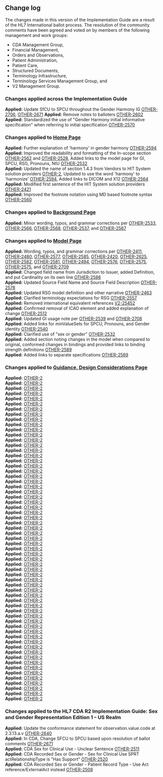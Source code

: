 <!-- Updates based on Jira tickets 
Date             Jira ticket        Updated by                   Comment
2023-08-20        None              MaryKay McDaniel             Initial creation
-->
## Change log

The changes made in this version of the Implementation Guide are a result of the HL7 International ballot process. The resolution of the community comments have been agreed and voted on by members of the following management and work groups:  
-   CDA Management Group,
-   Financial Management, 
-   Orders and Observations,
-   Patient Administration,
-   Patient Care,
-   Structured Documents,
-   Terminology Infrastructure,
-   Terminology Services Management Group, and
-   V2 Management Group.


<!-- 1. Ticket Status    Ticket Summary       (Jira Ticket Number link)  See changes Here link
**Applied:** [OTHER-2](https://jira.hl7.org/browse/OTHER-2)
--> 
### Changes applied across the Implementation Guide
**Applied:** Update SfCU to SPCU throughout the Gender Harmony IG [OTHER-2706](https://jira.hl7.org/browse/OTHER-2706), [OTHER-2671](https://jira.hl7.org/browse/OTHER-2671)
**Applied:** Remove notes to balloters [OTHER-2602](https://jira.hl7.org/browse/OTHER-2602)<br>
**Applied:** Standardized the use of "Gender Harmony initial informative specification" when referring to initial specification [OTHER-2570](https://jira.hl7.org/browse/OTHER-2570)<br>


### Changes applied to [Home Page](https://build.fhir.org/ig/HL7/fhir-gender-harmony/index.html#home)
**Applied:** Further explanation of 'harmony' in gender harmony [OTHER-2594](https://jira.hl7.org/browse/OTHER-2594)<br>
**Applied:** Improved the readability and formatting of the In-scope section [OTHER-2562](https://jira.hl7.org/browse/OTHER-2562) and [OTHER-2528](https://jira.hl7.org/browse/OTHER-2528), Added links to the model page for GI, SPCU, RSG, Pronouns, NtU [OTHER-2532](https://jira.hl7.org/browse/OTHER-2532)<br>
**Applied:** Updated the name of section 1.4.3 from Vendors to HIT System solution providers [OTHER-2](https://jira.hl7.org/browse/OTHER-2), Updated to use the word 'harmony' to 'harmonize' [OTHER-2594](https://jira.hl7.org/browse/OTHER-2594), Added links to DICOM and X12 [OTHER-2564](https://jira.hl7.org/browse/OTHER-2564)<br> 
**Applied:** Modified first sentence of the HIT System solution providers [OTHER-2421](https://jira.hl7.org/browse/OTHER-2421)<br>
**Applied:** Improved the footnote notation using MD based footnote syntax [OTHER-2560](https://jira.hl7.org/browse/OTHER-2560)<br> 

### Changes applied to [Background Page](https://build.fhir.org/ig/HL7/fhir-gender-harmony/background.html#background)
**Applied:** Minor wording, typos, and grammar corrections per [OTHER-2533](https://jira.hl7.org/browse/OTHER-2533), [OTHER-2566](https://jira.hl7.org/browse/OTHER-2566), [OTHER-2568](https://jira.hl7.org/browse/OTHER-22568), [OTHER-2537](https://jira.hl7.org/browse/OTHER-2537), and [OTHER-2567](https://jira.hl7.org/browse/OTHER-2567)<br>  

### Changes applied to [Model Page](https://build.fhir.org/ig/HL7/fhir-gender-harmony/model.html#model)
**Applied:** Wording, typos, and grammar corrections per [OTHER-2411](https://jira.hl7.org/browse/OTHER-2411), [OTHER-2480](https://jira.hl7.org/browse/OTHER-2480), [OTHER-2577](https://jira.hl7.org/browse/OTHER-2577), [OTHER-2585](https://jira.hl7.org/browse/OTHER-2585), [OTHER-2420](https://jira.hl7.org/browse/OTHER-2420), [OTHER-2625](https://jira.hl7.org/browse/OTHER-2625), [OTHER-2582](https://jira.hl7.org/browse/OTHER-2582), [OTHER-2581](https://jira.hl7.org/browse/OTHER-2581), [OTHER-2494](https://jira.hl7.org/browse/OTHER-2494), [OTHER-2576](https://jira.hl7.org/browse/OTHER-2576), [OTHER-2575](https://jira.hl7.org/browse/OTHER-2578), [OTHER-2575](https://jira.hl7.org/browse/OTHER-2578), and [OTHER-2709](https://jira.hl7.org/browse/OTHER-2709)<br>
**Applied:** Changed field name from Jurisdiction to Issuer, added Definition, and put Cardinality on its own line [OTHER-2586](https://jira.hl7.org/browse/OTHER-2586)<br>
**Applied:** Updated Source Field Name and Source Field Description [OTHER-2578](https://jira.hl7.org/browse/OTHER-2578)<br>
**Applied:** Updated RSG model definition and other narrative [OTHER-2463](https://jira.hl7.org/browse/OTHER-2463)<br>
**Applied:** Clarified terminology expectations for RSG [OTHER-2557](https://jira.hl7.org/browse/OTHER-2557)<br>
**Applied:** Removed international equivalent references [V2-25452](https://jira.hl7.org/browse/V2-25452)<br>
**Applied:** Confirmed removal of ICAO element and added explanation of change [OTHER-2512](https://jira.hl7.org/browse/OTHER-2512)<br>
**Applied:** Updated GI usage note per [OTHER-2539](https://jira.hl7.org/browse/OTHER-2539) and [OTHER-2708](https://jira.hl7.org/browse/OTHER-2708)<br>
**Applied:** Added links for minValueSets for SPCU, Pronouns, and Gender identity [OTHER-2540](https://jira.hl7.org/browse/OTHER-2540)<br>
**Applied:** Clarified use of "sex or gender" [OTHER-2532](https://jira.hl7.org/browse/OTHER-2532)<br>
**Applied:** Added section noting changes in the model when compared to original, conformed changes in bindings and provided links to binding strength definitions [OTHER-2589](https://jira.hl7.org/browse/OTHER-2589)<br>
**Applied:** Added links to separate specifications [OTHER-2569](https://jira.hl7.org/browse/OTHER-2569)<br>

### Changes applied to [Guidance, Design Considerations Page](https://build.fhir.org/ig/HL7/fhir-gender-harmony/design.html#design-considerations)

<!-- Updates based on Jira tickets 
Date             Jira ticket        Updated by                   Comment
2023-06-16       OTHER-2596         Joanie Harper                Fixed typo per the Jira ticket https://jira.hl7.org/browse/OTHER-2596
2023-06-16       OTHER-2593         Joanie Harper                Remove line per the Jira ticket https://jira.hl7.org/browse/OTHER-2593
2023-07-17       OTHER-2598         Joanie Harper                Updated links for Pronouns, GenderIdentity, and RSG per https://jira.hl7.org/browse/OTHER-2598
                                                                 Did not update links for SFCU.  Needs to be changed to SPCU.
                                                                 replaced text for International equivalent in RSG table.
2023-07-17       OTHER-2595         Joanie Harper                updated paragraph 1 based on https://jira.hl7.org/browse/OTHER-2595
2023-07-24       OTHER-2598         Joanie Harper                Updated links for extensions Pronouns, GI, SPCU and RSG per https://jira.hl7.org/browse/OTHER-2598
                                                                 Updated instances of SFCU or Sex For Clinical Use to SPCU or Sex Parameter for Clinical Use Use.
2023-07-24       OTHER-2599         Joanie Harper                Updated capitalization for datatype. Capitalized for Header or beginning of sentence only. https://jira.hl7.org/browse/OTHER-2599
2023-07-24       OTHER-2600         Joanie Harper                Removed TBD in RSG section per https://jira.hl7.org/browse/OTHER-2600    
2023-07-24       OTHER-2422         Joanie Harper                Updated the text in the "Support zero to many instances" rows for GI and Pronouns per https://jira.hl7.org/browse/OTHER-2422
2023-07-24       OTHER-2496         Joanie Harper                Source type value set and designated value set table values were updated per https://jira.hl7.org/browse/OTHER-2496 and links to the value sets were added.
2023-07-24       OTHER-2541         Joanie Harper                Updated paragraph 1 based on https://jira.hl7.org/browse/OTHER-2541
2023-07-24       OTHER-2544         Joanie Harper                Updated Name to Use table per the resolution at https://jira.hl7.org/browse/OTHER-2544
2023-07-24       OTHER-2556         Joanie Harper                Updated Gender Identity table, Support notion of unknown row per the resolution at https://jira.hl7.org/browse/OTHER-2556
2023-07-26		   OTHER-2570	       	Carol Macumber				       Standardized the use of "Gender Harmony initial informative specification"  when referring to initial specification
2023-07-31       OTHER-2598         Joanie Harper                Updated designated valuesets in tables so they are represented consistently https://jira.hl7.org/browse/OTHER-2598
2023-07-31       OTHER-2545         Joanie Harper                Updated the CDA column of 'Support notion of value = unknown' in the SPCU table per https://jira.hl7.org/browse/OTHER-2545
2023-07-31       OTHER-2627         Joanie Harper                Updated the v2 column of 'Specific allowed set of values only' in the SPCU table per https://jira.hl7.org/browse/OTHER-2627
2023-07-31       OTHER-2676         Joanie Harper                Updated the CDA column wherever the phrase 'responsibility of template container' exist per https://jira.hl7.org/browse/OTHER-2627
                                                                 --- note that each instance has a placeholder for the template name.
2023-07-31       OTHER-2677         Joanie Harper                Updated the CDA column of 'Support GH attribute = validity period, type = duration' in the GI table per https://jira.hl7.org/browse/OTHER-2677
2023-08-15    OTHER-2589          Rob McClure                   Changed Pronouns model "Supports additional values to example
2023-08-18    No JIRA              Rob McClure                  RSG "Designated value set" is listing incorrect value set - this is the Admin gender value set. This is switched with Source field value set
2023-08-18    OTHER-2479, OTHER-2496   Rob McClure               Updated RSG section to aling with change in source document to be a concept domain (table 0826). Also updated GSR field ids in RSG table for V2 after removal of International equivalent field
2023-07-24       OTHER-2544         Joanie Harper                Fixed some link formatting in the Name to Use table.
2023-08-22      none                Rob McClure                   Fixed spelling of Practitioner
2023-08-25      OTHER-2602                Carol Macumber                Removing "Note to balloters"
2023-08-27        OTHER-2574        Rob McClure                   ValueSet to value set, data type to datatype
2023-08-27      OTHER-2522        Rob McClure                   added "Note: V2 requires a looser binding due to use of a structure that is used across other observations." to GI V2 binding section
-->

**Applied:**  [OTHER-2](https://jira.hl7.org/browse/OTHER-2)<br>
**Applied:**  [OTHER-2](https://jira.hl7.org/browse/OTHER-2)<br>
**Applied:**  [OTHER-2](https://jira.hl7.org/browse/OTHER-2)<br>
**Applied:**  [OTHER-2](https://jira.hl7.org/browse/OTHER-2)<br>
**Applied:**  [OTHER-2](https://jira.hl7.org/browse/OTHER-2)<br>
**Applied:**  [OTHER-2](https://jira.hl7.org/browse/OTHER-2)<br>
**Applied:**  [OTHER-2](https://jira.hl7.org/browse/OTHER-2)<br>
**Applied:**  [OTHER-2](https://jira.hl7.org/browse/OTHER-2)<br>
**Applied:**  [OTHER-2](https://jira.hl7.org/browse/OTHER-2)<br>
**Applied:**  [OTHER-2](https://jira.hl7.org/browse/OTHER-2)<br>
**Applied:**  [OTHER-2](https://jira.hl7.org/browse/OTHER-2)<br>
**Applied:**  [OTHER-2](https://jira.hl7.org/browse/OTHER-2)<br>
**Applied:**  [OTHER-2](https://jira.hl7.org/browse/OTHER-2)<br>
**Applied:**  [OTHER-2](https://jira.hl7.org/browse/OTHER-2)<br>
**Applied:**  [OTHER-2](https://jira.hl7.org/browse/OTHER-2)<br>
**Applied:**  [OTHER-2](https://jira.hl7.org/browse/OTHER-2)<br>
**Applied:**  [OTHER-2](https://jira.hl7.org/browse/OTHER-2)<br>
**Applied:**  [OTHER-2](https://jira.hl7.org/browse/OTHER-2)<br>
**Applied:**  [OTHER-2](https://jira.hl7.org/browse/OTHER-2)<br>
**Applied:**  [OTHER-2](https://jira.hl7.org/browse/OTHER-2)<br>
**Applied:**  [OTHER-2](https://jira.hl7.org/browse/OTHER-2)<br>
**Applied:**  [OTHER-2](https://jira.hl7.org/browse/OTHER-2)<br>
**Applied:**  [OTHER-2](https://jira.hl7.org/browse/OTHER-2)<br>
**Applied:**  [OTHER-2](https://jira.hl7.org/browse/OTHER-2)<br>
**Applied:**  [OTHER-2](https://jira.hl7.org/browse/OTHER-2)<br>
**Applied:**  [OTHER-2](https://jira.hl7.org/browse/OTHER-2)<br>
**Applied:**  [OTHER-2](https://jira.hl7.org/browse/OTHER-2)<br>
**Applied:**  [OTHER-2](https://jira.hl7.org/browse/OTHER-2)<br>
**Applied:**  [OTHER-2](https://jira.hl7.org/browse/OTHER-2)<br>
**Applied:**  [OTHER-2](https://jira.hl7.org/browse/OTHER-2)<br>
**Applied:**  [OTHER-2](https://jira.hl7.org/browse/OTHER-2)<br>
**Applied:**  [OTHER-2](https://jira.hl7.org/browse/OTHER-2)<br>
**Applied:**  [OTHER-2](https://jira.hl7.org/browse/OTHER-2)<br>
**Applied:**  [OTHER-2](https://jira.hl7.org/browse/OTHER-2)<br>
**Applied:**  [OTHER-2](https://jira.hl7.org/browse/OTHER-2)<br>
**Applied:**  [OTHER-2](https://jira.hl7.org/browse/OTHER-2)<br>
**Applied:**  [OTHER-2](https://jira.hl7.org/browse/OTHER-2)<br>
**Applied:**  [OTHER-2](https://jira.hl7.org/browse/OTHER-2)<br>
**Applied:**  [OTHER-2](https://jira.hl7.org/browse/OTHER-2)<br>
**Applied:**  [OTHER-2](https://jira.hl7.org/browse/OTHER-2)<br>
**Applied:**  [OTHER-2](https://jira.hl7.org/browse/OTHER-2)<br>
**Applied:**  [OTHER-2](https://jira.hl7.org/browse/OTHER-2)<br>
**Applied:**  [OTHER-2](https://jira.hl7.org/browse/OTHER-2)<br>
**Applied:**  [OTHER-2](https://jira.hl7.org/browse/OTHER-2)<br>
**Applied:**  [OTHER-2](https://jira.hl7.org/browse/OTHER-2)<br>
**Applied:**  [OTHER-2](https://jira.hl7.org/browse/OTHER-2)<br>
**Applied:**  [OTHER-2](https://jira.hl7.org/browse/OTHER-2)<br>
**Applied:**  [OTHER-2](https://jira.hl7.org/browse/OTHER-2)<br>
**Applied:**  [OTHER-2](https://jira.hl7.org/browse/OTHER-2)<br>
**Applied:**  [OTHER-2](https://jira.hl7.org/browse/OTHER-2)<br>
**Applied:**  [OTHER-2](https://jira.hl7.org/browse/OTHER-2)<br>
**Applied:**  [OTHER-2](https://jira.hl7.org/browse/OTHER-2)<br>
**Applied:**  [OTHER-2](https://jira.hl7.org/browse/OTHER-2)<br>
**Applied:**  [OTHER-2](https://jira.hl7.org/browse/OTHER-2)<br>
**Applied:**  [OTHER-2](https://jira.hl7.org/browse/OTHER-2)<br>
**Applied:**  [OTHER-2](https://jira.hl7.org/browse/OTHER-2)<br>
**Applied:**  [OTHER-2](https://jira.hl7.org/browse/OTHER-2)<br>
**Applied:**  [OTHER-2](https://jira.hl7.org/browse/OTHER-2)<br>
**Applied:**  [OTHER-2](https://jira.hl7.org/browse/OTHER-2)<br>
**Applied:**  [OTHER-2](https://jira.hl7.org/browse/OTHER-2)<br>
**Applied:**  [OTHER-2](https://jira.hl7.org/browse/OTHER-2)<br>
**Applied:**  [OTHER-2](https://jira.hl7.org/browse/OTHER-2)<br>
**Applied:**  [OTHER-2](https://jira.hl7.org/browse/OTHER-2)<br>


<!-- I don't think the name of this CDA Guide is correct???????
-->
### Changes applied to the HL7 CDA R2 Implementation Guide: Sex and Gender Representation Edition 1 – US Realm

**Applied:** Update the conformance statement for observation.value.code at 2.3.13.a.v [OTHER-2640](https://jira.hl7.org/browse/OTHER-2640)<br>
**Applied:** In CDA, Change SFCU to SPCU based upon resolution of ballot comments [OTHER-2671](https://jira.hl7.org/browse/OTHER-2671)<br>
**Applied:** CDA Sex for Clinical Use - Unclear Sentence [OTHER-2511](https://jira.hl7.org/browse/OTHER-2511)<br>
**Applied:** CDA Recorded Sex or Gender - Sex for Clinical Use SPRT actRelationshipType is "Has Support" [OTHER-2520](https://jira.hl7.org/browse/OTHER-2510)<br>
**Applied:** CDA Recorded Sex or Gender - Patient Record Type - Use Act reference/ExternalAct instead [OTHER-2508](https://jira.hl7.org/browse/OTHER-2508)<br>


<!--
**Applied:**  [OTHER-2](https://jira.hl7.org/browse/OTHER-2)<br>
**Applied:**  [OTHER-2](https://jira.hl7.org/browse/OTHER-2)<br>
-->

